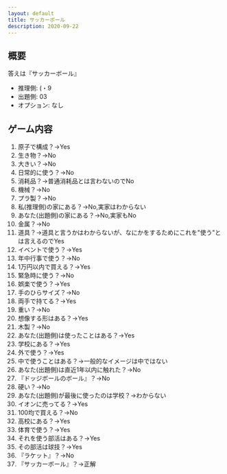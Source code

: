 ```yaml
---
layout: default
title: サッカーボール
description: 2020-09-22
---
```


## 概要

答えは『サッカーボール』

- 推理側: (・9
- 出題側: 03
- オプション: なし

## ゲーム内容

1. 原子で構成？→Yes
2. 生き物？→No
3. 大きい？→No
4. 日常的に使う？→No
5. 消耗品？→普通消耗品とは言わないのでNo
6. 機械？→No
7. プラ製？→No
8. 私(推理側)の家にある？→No,実家はわからない
9. あなた(出題側)の家にある？→No,実家もNo
10. 金属？→No
11. 道具？→道具と言うかはわからないが、なにかをするためにこれを"使う"とは言えるのでYes
12. イベントで使う？→Yes
13. 年中行事で使う？→No
14. 1万円以内で買える？→Yes
15. 緊急時に使う？→No
16. 娯楽で使う？→Yes
17. 手のひらサイズ？→No
18. 両手で持てる？→Yes
19. 重い？→No
20. 想像する形はある？→Yes
21. 木製？→No
22. あなた(出題側)は使ったことはある？→Yes
23. 学校にある？→Yes
24. 外で使う？→Yes
25. 中で使うことはある？→一般的なイメージは中ではない
26. あなた(出題側)は直近1年以内に触れた？→No
27. 『ドッジボールのボール』？→No
28. 硬い？→No
29. あなた(出題側)が最後に使ったのは学校？→わからない
30. イオンに売ってる？→Yes
31. 100均で買える？→No
32. 高校にある？→Yes
33. 体育で使う？→Yes
34. それを使う部活はある？→Yes
35. その部活は球技？→Yes
36. 『ラケット』？→No
37. 『サッカーボール』？→正解

